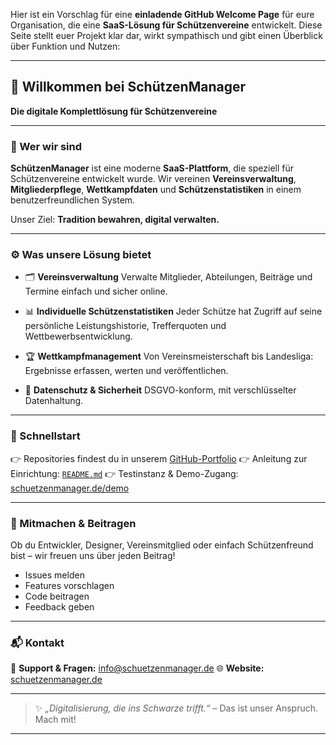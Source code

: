 Hier ist ein Vorschlag für eine **einladende GitHub Welcome Page** für eure Organisation, die eine **SaaS-Lösung für Schützenvereine** entwickelt. Diese Seite stellt euer Projekt klar dar, wirkt sympathisch und gibt einen Überblick über Funktion und Nutzen:

---

## 🎯 Willkommen bei **SchützenManager**

**Die digitale Komplettlösung für Schützenvereine**

---

### 🏹 Wer wir sind

**SchützenManager** ist eine moderne **SaaS-Plattform**, die speziell für Schützenvereine entwickelt wurde. Wir vereinen **Vereinsverwaltung**, **Mitgliederpflege**, **Wettkampfdaten** und **Schützenstatistiken** in einem benutzerfreundlichen System.

Unser Ziel: **Tradition bewahren, digital verwalten.**

---

### ⚙️ Was unsere Lösung bietet

* 🗂️ **Vereinsverwaltung**
  Verwalte Mitglieder, Abteilungen, Beiträge und Termine einfach und sicher online.

* 📊 **Individuelle Schützenstatistiken**
  Jeder Schütze hat Zugriff auf seine persönliche Leistungshistorie, Trefferquoten und Wettbewerbsentwicklung.

* 🏆 **Wettkampfmanagement**
  Von Vereinsmeisterschaft bis Landesliga: Ergebnisse erfassen, werten und veröffentlichen.

* 🔐 **Datenschutz & Sicherheit**
  DSGVO-konform, mit verschlüsselter Datenhaltung.

---

### 🚀 Schnellstart

👉 Repositories findest du in unserem [GitHub-Portfolio](#)
👉 Anleitung zur Einrichtung: [`README.md`](./README.md)
👉 Testinstanz & Demo-Zugang: [schuetzenmanager.de/demo](https://schuetzenmanager.de/demo)

---

### 🤝 Mitmachen & Beitragen

Ob du Entwickler, Designer, Vereinsmitglied oder einfach Schützenfreund bist – wir freuen uns über jeden Beitrag!

* Issues melden
* Features vorschlagen
* Code beitragen
* Feedback geben

---

### 📬 Kontakt

💬 **Support & Fragen:** [info@schuetzenmanager.de](mailto:info@schuetzenmanager.de)
🌐 **Website:** [schuetzenmanager.de](https://schuetzenmanager.de)

---

> ✨ *„Digitalisierung, die ins Schwarze trifft.“* – Das ist unser Anspruch. Mach mit!

---


